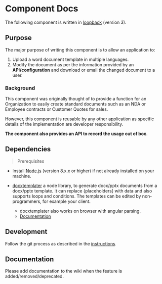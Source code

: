 Component Docs
==============

The following component is written in [loopback][1] (version 3).

## Purpose

The major purpose of writing this component is to allow an application to:

1. Upload a word document template in multiple languages.
2. Modify the document as per the information provided by an **API/configuration** and download or email the changed document to a user.

### Background

This component was originally thought of to provide a function for an Organization to easily create standard documents such as an NDA or Employee contracts or Customer Quotes for sales.

However, this component is reusable by any other application as specific details of the implementation are developer responsibility.

**The component also provides an API to record the usage out of box.**


## Dependencies

> Prerequisites
- Install [Node.js][2] (version 8.x.x or higher) if not already installed on your machine.

- [docxtemplater][3] a node library,  to generate docx/pptx documents from a docx/pptx template. It can replace {placeholders} with data and also supports loops and conditions. The templates can be edited by non-programmers, for example your client.
  - docxtemplater also works on browser with angular parsing.
  - [Documentation][4]

## Development

Follow the git process as described in the  [instructions][5].

## Documentation

Please add documentation to the wiki when the feature is added/removed/deprecated.

[1]: https://loopback.io/doc/en/lb3/
[2]: https://nodejs.org/en/download/
[3]: https://www.npmjs.com/package/docxtemplater
[4]: http://docxtemplater.readthedocs.io/en/latest/
[5]: https://bitbucket.org/multithread-dev/wiki-engineering/wiki/Git-Process
